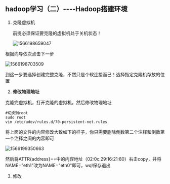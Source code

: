 ## hadoop学习（二）----Hadoop搭建环境

1. 克隆虚拟机

   前提必须保证要克隆的虚拟机处于关机状态！ 

   ![1566198659047](C:\Users\86137\AppData\Roaming\Typora\typora-user-images\1566198659047.png)

根据向导依次点击下一步

![1566198703509](C:\Users\86137\AppData\Roaming\Typora\typora-user-images\1566198703509.png)

到这一步要选择创建完整克隆，不然只是个软连接而已！选择指定克隆机存放的位置

2. **修改物理地址**

克隆完虚拟机，打开克隆的虚拟机，然后修改物理地址

```shell
#切换到root
sudo root
vim /etc/udev/rules.d/70-persistent-net.rules
```

将上面的文件的内容修改大致如下的样子，你只需要删除倒数第二个注释和倒数第一个注释之间的内容即可

![1566199350663](C:\Users\86137\AppData\Roaming\Typora\typora-user-images\1566199350663.png)

然后将ATTR{address}==中的内容地址（02:0c:29:16:21:80）右击copy，并将NAME="eth1"改为NAME="eth0"即可，wq!保存退出

3. 修改